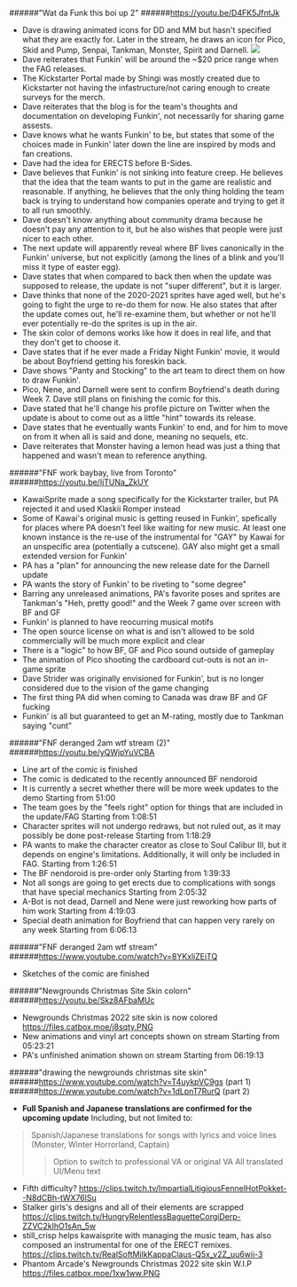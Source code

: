 ######"Wat da Funk this boi up 2"
######https://youtu.be/D4FK5JfntJk

- Dave is drawing animated icons for DD and MM but hasn't specified what they are exactly for.
Later in the stream, he draws an icon for Pico, Skid and Pump, Senpai, Tankman, Monster, Spirit and Darnell.
![](https://files.catbox.moe/fmigc4.gif)
- Dave reiterates that Funkin' will be around the ~$20 price range when the FAG releases.
- The Kickstarter Portal made by Shingi was mostly created due to Kickstarter not having the infastructure/not caring enough to create surveys for the merch.
- Dave reiterates that the blog is for the team's thoughts and documentation on developing Funkin', not necessarily for sharing game assests.
- Dave knows what he wants Funkin' to be, but states that some of the choices made in Funkin' later down the line are inspired by mods and fan creations.
- Dave had the idea for ERECTS before B-Sides.
- Dave believes that Funkin' is not sinking into feature creep. He believes that the idea that the team wants to put in the game are realistic and reasonable. If anything, he believes that the only thing holding the team back is trying to understand how companies operate and trying to get it to all run smoothly.
- Dave doesn't know anything about community drama because he doesn't pay any attention to it, but he also wishes that people were just nicer to each other.
- The next update will apparently reveal where BF lives canonically in the Funkin' universe, but not explicitly (among the lines of a blink and you'll miss it type of easter egg).
- Dave states that when compared to back then when the update was supposed to release, the update is not "super different", but it is larger.
- Dave thinks that none of the 2020-2021 sprites have aged well, but he's going to fight the urge to re-do them for now.
He also states that after the update comes out, he'll re-examine them, but whether or not he'll ever potentially re-do the sprites is up in the air.
- The skin color of demons works like how it does in real life, and that they don't get to choose it.
- Dave states that if he ever made a Friday Night Funkin' movie, it would be about Boyfriend getting his foreskin back.
- Dave shows "Panty and Stocking" to the art team to direct them on how to draw Funkin'.
- Pico, Nene, and Darnell were sent to confirm Boyfriend's death during Week 7.
Dave still plans on finishing the comic for this.
- Dave stated that he'll change his profile picture on Twitter when the update is about to come out as a little "hint" towards its release.
- Dave states that he eventually wants Funkin' to end, and for him to move on from it when all is said and done, meaning no sequels, etc.
- Dave reiterates that Monster having a lemon head was just a thing that happened and wasn't mean to reference anything.

######"FNF work baybay, live from Toronto"
######https://youtu.be/IjTUNa_ZkUY
- KawaiSprite made a song specifically for the Kickstarter trailer, but PA rejected it and used Klaskii Romper instead
- Some of Kawai's original music is getting reused in Funkin', spefically for places where PA doesn't feel like waiting for new music. At least one known instance is the re-use of the instrumental for "GAY" by Kawai for an unspecific area (potentially a cutscene). GAY also might get a small extended version for Funkin'
- PA has a "plan" for announcing the new release date for the Darnell update
- PA wants the story of Funkin' to be riveting to "some degree"
- Barring any unreleased animations, PA's favorite poses and sprites are Tankman's "Heh, pretty good!" and the Week 7 game over screen with BF and GF
- Funkin' is planned to have reocurring musical motifs
- The open source license on what is and isn't allowed to be sold commercially will be much more explicit and clear
- There is a "logic" to how BF, GF and Pico sound outside of gameplay
- The animation of Pico shooting the cardboard cut-outs is not an in-game sprite
- Dave Strider was originally envisioned for Funkin', but is no longer considered due to the vision of the game changing
- The first thing PA did when coming to Canada was draw BF and GF fucking
- Funkin' is all but guaranteed to get an M-rating, mostly due to Tankman saying "cunt"

######"FNF deranged 2am wtf stream (2)"
######https://youtu.be/yQWjpYuVCBA
- Line art of the comic is finished
- The comic is dedicated to the recently announced BF nendoroid
- It is currently a secret whether there will be more week updates to the demo
Starting from 51:00
- The team goes by the "feels right" option for things that are included in the update/FAG
Starting from 1:08:51
- Character sprites will not undergo redraws, but not ruled out, as it may possibly be done post-release
Starting from 1:18:29
- PA wants to make the character creator as close to Soul Calibur III, but it depends on engine's limitations. Additionally, it will only be included in FAG.
Starting from 1:26:51
- The BF nendoroid is pre-order only
Starting from 1:39:33
- Not all songs are going to get erects due to complications with songs that have special mechanics
Starting from 2:05:32
- A-Bot is not dead, Darnell and Nene were just reworking how parts of him work
Starting from 4:19:03
- Special death animation for Boyfriend that can happen very rarely on any week
Starting from 6:06:13


######"FNF deranged 2am wtf stream"
######https://www.youtube.com/watch?v=8YKxliZEiTQ
- Sketches of the comic are finished

######"Newgrounds Christmas Site Skin colorn"
######https://youtu.be/Skz8AFbaMUc
- Newgrounds Christmas 2022 site skin is now colored
https://files.catbox.moe/j8sqty.PNG
- New animations and vinyl art concepts shown on stream
Starting from 05:23:21
- PA's unfinished animation shown on stream
Starting from 06:19:13

######"drawing the newgrounds christmas site skin"
######https://www.youtube.com/watch?v=T4uykpVC9gs (part 1)
######https://www.youtube.com/watch?v=1dLpnT7RurQ (part 2)
- **Full Spanish and Japanese translations are confirmed for the upcoming update**
Including, but not limited to: 
>Spanish/Japanese translations for songs with lyrics and voice lines (Monster, Winter Horrorland, Captain)
>>Option to switch to professional VA or original VA
>All translated UI/Menu text
- Fifth difficulty?
https://clips.twitch.tv/ImpartialLitigiousFennelHotPokket--N8dCBh-tWX76lSu
- Stalker girls's designs and all of their elements are scrapped
https://clips.twitch.tv/HungryRelentlessBaguetteCorgiDerp-ZZVC2klhO1sAn_5w
- still_crisp helps kawaisprite with managing the music team, has also composed an instrumental for one of the ERECT remixes.
https://clips.twitch.tv/RealSoftMilkKappaClaus-Q5x_v2Z_uu6wii-3
- Phantom Arcade's Newgrounds Christmas 2022 site skin W.I.P
https://files.catbox.moe/1xw1ww.PNG